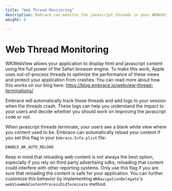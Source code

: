 ```yaml
---
title: "Web Thread Monitoring"
description: Embrace can monitor the javascript threads in your WKWebViews
weight: 6

---
```


# Web Thread Monitoring

WKWebView allows your application to display html and javascript content using the full power of the Safari browser engine. To make this work, Apple uses out-of-process threads to optimize the performance of these views and protect your application from crashes. You can read more about how this works on our blog here: https://blog.embrace.io/webview-thread-terminations/

Embrace will automatically track those threads and add logs to your session when the threads crash. These logs can help you understand the impact to your users and decide whether you should work on improving the javascript code or not.

When javascript threads terminate, your users see a blank white view where you content used to be. Embrace can automatically reload your content if you set this flag in your `Embrace-Info.plist` file:

```sh
ENABLE_WK_AUTO_RELOAD
```

Keep in mind that reloading web content is not always the best option, especially if you rely on third party advertising sdks, reloading that content could interfere with other reporting systems.  Only use this flag if you are sure that reloading the content is safe for your application.  You can further customize this behavior by implementing `WKNavigationDelegate`'s `webViewWebContentProcessDidTerminate` method.  
